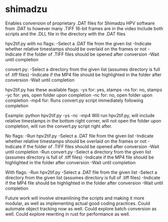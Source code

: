 # shimadzu

Enables conversion of proprietary .DAT files for Shimadzu HPV software from .DAT to however many .TIFF 16-bit frames are in the video
Include both scripts and the .DLL file in the directory with the .DAT files

hpv2tif.py with no flags:
-Select a .DAT file from the given list
-Indicate whether relative timestamps should be overlaid on the frames or not
-Indicate if the folder of .TIFF files should be opened after conversion
-Wait until completion

convert.py:
-Select a directory from the given list (assumes directory is full of .tiff files)
-Indicate if the MP4 file should be highlighted in the folder after conversion
-Wait until completion

hpv2tif.py has these available flags:
-ys for: yes, stamps
-ns for: no, stamps
-yc for: yes, open folder upon completion
-nc for: no, open folder upon completion
-mp4 for: Runs convert.py script immediately following completion

Example:
python hpv2tif.py -ys -nc -mp4
Will run hpv2tif.py, will include relative timestamps in the bottom right corner, will not open the folder upon completion, will run the convert.py script right after.

No flags:
-Run hpv2tif.py
-Select a .DAT file from the given list
-Indicate whether relative timestamps should be overlaid on the frames or not
-Indicate if the folder of .TIFF files should be opened after conversion
-Wait until completion
-Run convert.py
-Select a directory from the given list (assumes directory is full of .tiff files)
-Indicate if the MP4 file should be highlighted in the folder after conversion
-Wait until completion

With flags:
-Run hpv2tif.py
-Select a .DAT file from the given list
-Select a directory from the given list (assumes directory is full of .tiff files)
-Indicate if the MP4 file should be highlighted in the folder after conversion
-Wait until completion

Future work will involve streamlining the scripts and making it more modular, as well as implementing actual good coding practices. Could automate object tracking now as well. Could explore batch conversion as well. Could explore rewriting in rust for performance as well.
